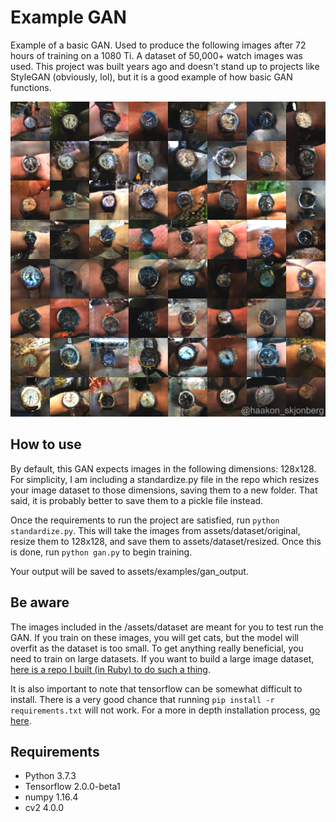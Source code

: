 # Example GAN

Example of a basic GAN. Used to produce the following images after 72 hours of training on a 1080 Ti. A dataset of 50,000+ watch images was used. This project was built years ago and doesn't stand up to projects like StyleGAN (obviously, lol), but it is a good example of how basic GAN functions.

![Watches produced by GAN](./assets/examples/example/example.png)

## How to use

By default, this GAN expects images in the following dimensions: 128x128. For simplicity, I am including a standardize.py file in the repo which resizes your image dataset to those dimensions, saving them to a new folder. That said, it is probably better to save them to a pickle file instead.

Once the requirements to run the project are satisfied, run `python standardize.py`. This will take the images from assets/dataset/original, resize them to 128x128, and save them to assets/dataset/resized. Once this is done, run `python gan.py` to begin training.

Your output will be saved to assets/examples/gan_output.

## Be aware

The images included in the /assets/dataset are meant for you to test run the GAN. If you train on these images, you will get cats, but the model will overfit as the dataset is too small. To get anything really beneficial, you need to train on large datasets. If you want to build a large image dataset, [here is a repo I built (in Ruby) to do such a thing](https://github.com/MathiasPfeil/Reddit-Image-Downloader).

It is also important to note that tensorflow can be somewhat difficult to install. There is a very good chance that running `pip install -r requirements.txt` will not work. For a more in depth installation process, [go here](https://www.tensorflow.org/install/pip).

## Requirements

* Python 3.7.3
* Tensorflow 2.0.0-beta1
* numpy 1.16.4
* cv2 4.0.0